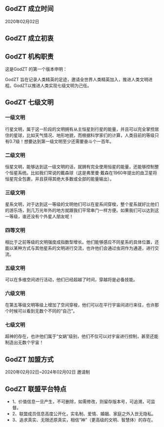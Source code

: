 ## GodZT 成立时间

2020年02月02日 


## GodZT 成立初衷



## GodZT 机构职责

这是GodZT 的第一个版本申明：

GodZT 旨在记录人类精英的足迹，邀请全世界人类精英加入，推进人类文明进程。GodZT以推进人类实现七级文明为己任。


## GodZT 七级文明


### 一级文明

行星文明，属于这一阶段的文明拥有从主恒星到行星的能量，并且可以完全掌控居住的星球，比如天气情况、地形地貌，而根据科学家们的计算，人类目前的等级只有0.7级！想要达到第一级文明至少还需要奋斗个一百年。

### 二级文明

恒星文明，能够达到这一级文明的话，就拥有完全使用恒星的能量，还能够控制整个恒星系统。比如我们常说的戴森球（这是弗里曼·戴森在1960年提出的由卫星将恒星完全包裹，并且获得其绝大多数或全部的能量输出）。

### 三级文明

星系文明，对于达到这一等级的文明他们可以在星系间穿梭，整个星系就好比他们的游乐场，到几万光年外的地方就跟我们平常串门一样方便。如果我们可以达到这一等级，谁还没有个外星人朋友呢！

### 四等文明

相比于之前等级的文明强度成指数型增长。他们能够感应不同星系的具体位置，还能以某种方式与其他星系的文明进行交流，也许他们会通过虫洞作为通道，进行交流。

### 五级文明

可以在多维空间进行活动，他们已经超越了时间，穿越将是必备技能。

### 六级文明

在第五等级文明等级上增加了空间穿梭，他们可以在平行宇宙间进行来往，也许那个时候可以看到无数个不同的“自己”。

### 七级文明

超神的存在，也许他们属于“女娲”级别，他们不仅可以对宇宙进行控制，甚至还能制造出无数个宇宙！


## GodZT 加盟方式

2020年02月02日~2024年02月02日 邀请制


## GodZT 联盟平台特点

* 1、价值信息一旦产生，不可删除，如需修改，则留存版本号，可追溯，可监督。
* 2、联盟成员信息高度公开化，实名制、爱情、婚姻、家庭之外入世无隐私。
* 3、追求真实、无限还原真实，相信“神”（更高级的文明、智慧体）的存在。






